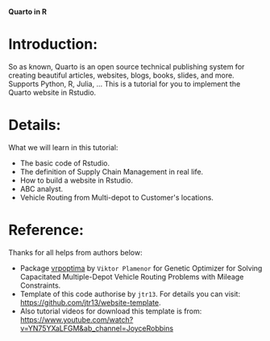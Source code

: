 **Quarto in  R**

# Introduction:
  So as known, Quarto is an open source technical publishing system for creating beautiful articles, websites, blogs, books, slides, and more. Supports Python, R, Julia, ...  This is a tutorial for you to implement the Quarto website in Rstudio.

# Details:
  What we will learn in this tutorial:
* The basic code of Rstudio.
* The definition of Supply Chain Management in real life.
* How to build a website in Rstudio.
* ABC analyst.
* Vehicle Routing from Multi-depot to Customer's locations.

# Reference:
Thanks for all helps from authors below:
* Package [vrpoptima](https://gitlab.com/vikplamenov) by `Viktor Plamenor` for Genetic Optimizer for Solving Capacitated Multiple-Depot Vehicle Routing Problems with Mileage Constraints.
* Template of this code authorise by `jtr13`. For details you can visit: https://github.com/jtr13/website-template.
* Also tutorial videos for download this template is from: https://www.youtube.com/watch?v=YN75YXaLFGM&ab_channel=JoyceRobbins
